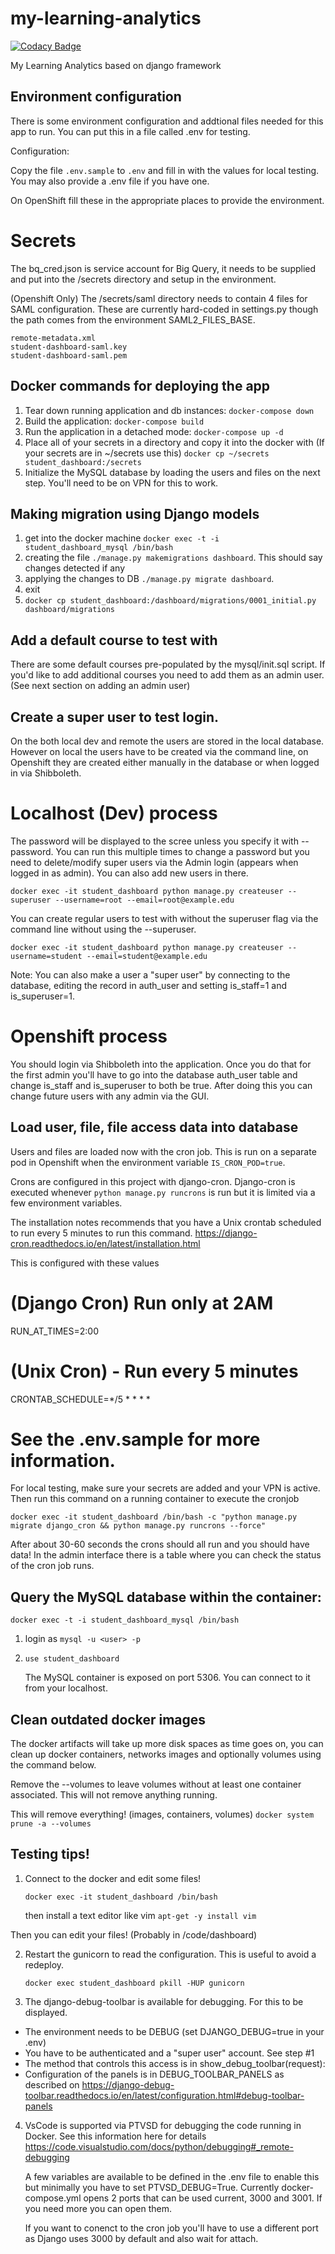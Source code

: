 # my-learning-analytics

[![Codacy Badge](https://api.codacy.com/project/badge/Grade/0fd487531e244c0ebbfbc25e8753c484)](https://app.codacy.com/app/ITS_Teaching_And_Learning/student-dashboard-django?utm_source=github.com&utm_medium=referral&utm_content=tl-its-umich-edu/student-dashboard-django&utm_campaign=Badge_Grade_Settings)

My Learning Analytics based on django framework

## Environment configuration
There is some environment configuration and addtional files needed for this app to run. You can put this in a file called .env for testing. 

Configuration:

Copy the file `.env.sample` to `.env` and fill in with the values for local testing. You may also provide a .env file if you have one.

On OpenShift fill these in the appropriate places to provide the environment.

# Secrets

The bq_cred.json is service account for Big Query, it needs to be supplied and put into the /secrets directory and setup in the environment.

(Openshift Only) The /secrets/saml directory needs to contain 4 files for SAML configuration. These are currently hard-coded in settings.py though the path comes from the environment SAML2_FILES_BASE.

	remote-metadata.xml 
	student-dashboard-saml.key
	student-dashboard-saml.pem

## Docker commands for deploying the app
1. Tear down running application and db instances:
`docker-compose down`
2. Build the application:
`docker-compose build`
3. Run the application in a detached mode: `docker-compose up -d`
4. Place all of your secrets in a directory and copy it into the docker with
(If your secrets are in ~/secrets use this)
`docker cp ~/secrets student_dashboard:/secrets`
5. Initialize the MySQL database by loading the users and files on the next step. You'll need to be on VPN for this to work.

## Making migration using Django models
1. get into the docker machine `docker exec -t -i student_dashboard_mysql /bin/bash`
2. creating the file `./manage.py makemigrations dashboard`.  This should say changes detected if any 
3. applying the changes to DB `./manage.py migrate dashboard`. 
4. exit
5. `docker cp student_dashboard:/dashboard/migrations/0001_initial.py dashboard/migrations` 

## Add a default course to test with

There are some default courses pre-populated by the mysql/init.sql script. If you'd like to add additional courses you need to add them as an admin user. (See next section on adding an admin user)

## Create a super user to test login. 

On the both local dev and remote the users are stored in the local database. However on local the users have to be created via the command line, on Openshift they are created either manually in the database or when logged in via Shibboleth.

# Localhost (Dev) process

The password will be displayed to the scree unless you specify it with --password. You can run this multiple times to change a password but you need to delete/modify super users via the Admin login (appears when logged in as admin). You can also add new users in there.

`docker exec -it student_dashboard python manage.py createuser --superuser --username=root --email=root@example.edu`

You can create regular users to test with without the superuser flag via the command line without using the --superuser.

`docker exec -it student_dashboard python manage.py createuser --username=student --email=student@example.edu`

Note: You can also make a user a "super user" by connecting to the database, editing the record in auth_user and setting is_staff=1 and is_superuser=1.

# Openshift process

You should login via Shibboleth into the application. Once you do that for the first admin you'll have to go into the database auth_user table and change is_staff and is_superuser to both be true. After doing this you can change future users with any admin via the GUI.

## Load user, file, file access data into database
Users and files are loaded now with the cron job. This is run on a separate pod in Openshift when the environment variable `IS_CRON_POD=true`.

Crons are configured in this project with django-cron. Django-cron is executed whenever `python manage.py runcrons` is run but it is limited via a few environment variables.

The installation notes recommends that you have a Unix crontab scheduled to run every 5 minutes to run this command. https://django-cron.readthedocs.io/en/latest/installation.html

This is configured with these values
# (Django Cron) Run only at 2AM
RUN_AT_TIMES=2:00

# (Unix Cron) - Run every 5 minutes
CRONTAB_SCHEDULE=*/5 * * * * 

See the .env.sample for more information.
=======

For local testing, make sure your secrets are added and your VPN is active. Then run this command on a running container to execute the cronjob

`docker exec -it student_dashboard /bin/bash -c "python manage.py migrate django_cron && python manage.py runcrons --force"`

After about 30-60 seconds the crons should all run and you should have data! In the admin interface there is a table where you can check the status of the cron job runs.

## Query the MySQL database within the container:
`docker exec -t -i student_dashboard_mysql /bin/bash`
1. login as `mysql -u <user> -p`
2. `use student_dashboard`

    The MySQL container is exposed on port 5306. You can connect to it from your localhost.

## Clean outdated docker images
The docker artifacts will take up more disk spaces as time goes on, you can clean up docker containers, networks images and optionally volumes using the command below.

Remove the --volumes to leave volumes without at least one container associated. This will not remove anything running.

This will remove everything! (images, containers, volumes)
`docker system prune -a --volumes`

## Testing tips!

1. Connect to the docker and edit some files!

    `docker exec -it student_dashboard /bin/bash`

    then install a text editor like vim
    `apt-get -y install vim`

Then you can edit your files! (Probably in /code/dashboard)

2. Restart the gunicorn to read the configuration. This is useful to avoid a redeploy.

    `docker exec student_dashboard pkill -HUP gunicorn`

3. The django-debug-toolbar is available for debugging. For this to be displayed.
  - The environment needs to be DEBUG (set DJANGO_DEBUG=true in your .env)
  - You have to be authenticated and a "super user" account. See step #1
  - The method that controls this access is in show_debug_toolbar(request):
  - Configuration of the panels is in DEBUG_TOOLBAR_PANELS as described on https://django-debug-toolbar.readthedocs.io/en/latest/configuration.html#debug-toolbar-panels

4. VsCode is supported via PTVSD for debugging the code running in Docker. See this information here for details https://code.visualstudio.com/docs/python/debugging#_remote-debugging

    A few variables are available to be defined in the .env file to enable this but minimally you have to set PTVSD_DEBUG=True. Currently docker-compose.yml opens 2 ports that can be used current, 3000 and 3001. If you need more you can open them.

    If you want to conenct to the cron job you'll have to use a different port as Django uses 3000 by default and also wait for attach.
